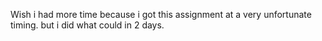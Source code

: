 Wish i had more time because i got this assignment at a very unfortunate timing. but i did what could in 2 days.
